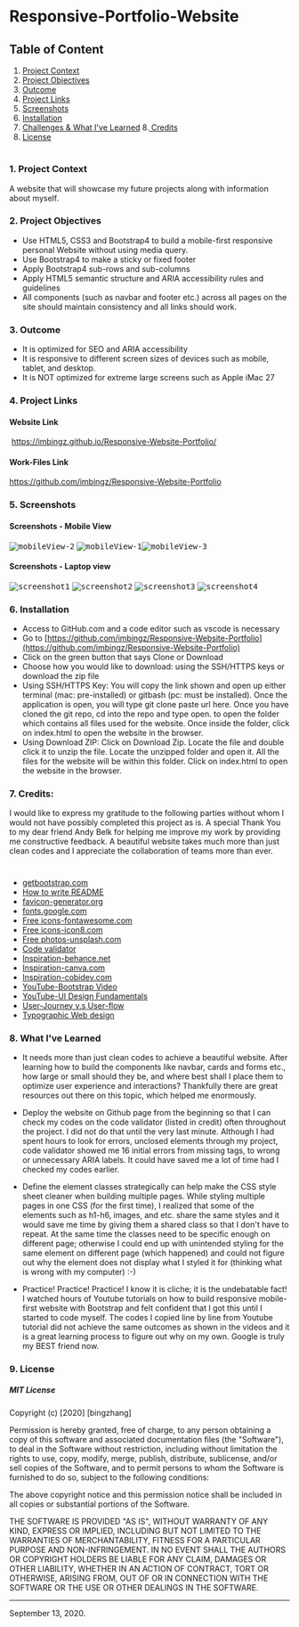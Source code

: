 # Responsive-Portfolio-Website
## Table of Content
 
1. [ Project Context ](#context)
2. [ Project Objectives ](#objectives)
3. [ Outcome ](#Outcome)
4.  [ Project Links ](#Links)
5. [ Screenshots ](#Screenshots)
6. [ Installation](#Installation)
7. [Challenges & What I've Learned](#learned)
8.[ Credits](#Credits)
9. [ License ](#License)
#

<a name="context"></a>
### 1. Project Context
A website that will showcase my future projects along with information about myself.

<a name="objectives"></a>
### 2. Project Objectives
 * Use HTML5, CSS3 and Bootstrap4 to build a mobile-first responsive personal Website without using media query. 
 * Use Bootstrap4 to make a sticky or fixed footer
 * Apply Bootstrap4 sub-rows and sub-columns 
 * Apply HTML5 semantic structure and ARIA accessibility rules and guidelines
 * All components (such as navbar and footer etc.) across all pages on the site should maintain consistency and all links should work. 

<a name="tools"></a>
### 3. Outcome
* It is optimized for SEO and ARIA accessibility 
* It is responsive to different screen sizes of devices such as mobile, tablet, and desktop.
* It is NOT optimized for extreme large screens such as Apple iMac 27

<a name="Links"></a>
### 4. Project Links

#### Website Link
 https://imbingz.github.io/Responsive-Website-Portfolio/

#### Work-Files Link
https://github.com/imbingz/Responsive-Website-Portfolio

<a name="Screenshots"></a>
### 5. Screenshots 

#### Screenshots - Mobile View

<kbd>![mobileView-2](assets/images/m1.png)</kbd>
<kbd>![mobileView-1](assets/images/m3.png)</kbd><kbd>![mobileView-3](assets/images/m2.png)</kbd>



####  Screenshots - Laptop view 
<kbd>![screenshot1](assets/images/s1.png)</kbd>
<kbd>![screenshot2](assets/images/s2.png)</kbd>
<kbd>![screenshot3](assets/images/s3.png)</kbd>
<kbd>![screenshot4](assets/images/s4.png)</kbd>



<a name="Installation"></a>
### 6. Installation
* Access to GitHub.com and a code editor such as vscode is necessary
* Go to [https://github.com/imbingz/Responsive-Website-Portfolio](https://github.com/imbingz/Responsive-Website-Portfolio)
* Click on the green button that says Clone or Download
* Choose how you would like to download: using the SSH/HTTPS keys or download the zip file
* Using SSH/HTTPS Key: You will copy the link shown and open up either terminal (mac: pre-installed) or gitbash (pc: must be installed). Once the application is open, you will type git clone paste url here. Once you have cloned the git repo, cd into the repo and type open. to open the folder which contains all files used for the website. Once inside the folder, click on index.html to open the website in the browser.
* Using Download ZIP: Click on Download Zip. Locate the file and double click it to unzip the file. Locate the unzipped folder and open it. All the files for the website will be within this folder. Click on index.html to open the website in the browser.


<a name="Credits"></a>
### 7. Credits:

I would like to express my gratitude to the following parties without whom I would not have possibly completed this project as is. A special Thank You to my dear friend Andy Belk for helping me improve my work by providing me constructive feedback. A beautiful website takes much more than just clean codes and I appreciate the collaboration of teams more than ever.
#
* [getbootstrap.com](https://getbootstrap.com/docs/4.0/getting-started/introduction/)
* [How to write README](https://github.com/matiassingers/awesome-readme)
* [favicon-generator.org](https://www.favicon-generator.org/)
* [fonts.google.com](https://fonts.google.com/)
* [Free icons-fontawesome.com](https://fontawesome.com/v4.7.0/get-started/)
* [Free icons-icon8.com](https://icons8.com/)
* [Free photos-unsplash.com](https://unsplash.com/)
* [Code validator](https://validator.w3.org/)
* [Inspiration-behance.net](https://www.behance.net/collection/178220473/Portfolio-website)
* [Inspiration-canva.com](https://www.canva.com)
* [Inspiration-cobidev.com](https://cobidev.com/)
* [YouTube-Bootstrap Video](https://youtu.be/zhllkjYYUVE)
* [YouTube-UI Design Fundamentals](https://youtu.be/tRpoI6vkqLs)
* [User-Journey v.s User-flow](https://xd.adobe.com/ideas/process/user-research/user-journey-vs-user-flow/)
* [Typographic Web design](http://www.typographicwebdesign.com/setting-text/font-size-line-height-measure-alignment/#:~:text=Line%20height%20controls%20the%20amount,like%20a%20tightly%20woven%20fabric)



<a name="learned"></a>
### 8. What I've Learned
* It needs more than just clean codes to achieve a beautiful website. After learning how to build the components like navbar, cards and forms etc., how large or small should they be, and where best shall I place them to optimize user experience and interactions? Thankfully there are great resources out there on this topic, which helped me enormously. 

* Deploy the website on Github page from the beginning so that I can check my codes on the code validator (listed in credit) often throughout the project. I did not do that until the very last minute. Although I had spent hours to look for errors, unclosed elements through my project, code validator showed me 16 initial errors from missing tags, to wrong or unnecessary ARIA labels. It could have saved me a lot of time had I checked my codes earlier. 

* Define the element classes strategically can help make the CSS style sheet cleaner when building multiple pages. While styling multiple pages in one CSS (for the first time), I realized that some of the elements such as h1-h6, images, and etc. share the same styles and it would save me time by giving them a shared class so that I don't have to repeat. At the same time the classes need to be specific enough on different page; otherwise I could end up with unintended styling for the same element on different page (which happened) and could not figure out why the element does not display what I styled it for (thinking what is wrong with my computer) :-)

* Practice! Practice! Practice! I know it is cliche; it is the undebatable fact! I watched hours of Youtube tutorials on how to build responsive mobile-first website with Bootstrap and felt confident that I got this until I started to code myself. The codes I copied line by line from Youtube tutorial did not achieve the same outcomes as shown in the videos and it is a great learning process to figure out why on my own. Google is truly my BEST friend now.  



<a name="License"></a>
### 9. License

##### MIT License
<p>Copyright (c) [2020] [bingzhang]</p>
<p>Permission is hereby granted, free of charge, to any person obtaining a copy of this software and associated documentation files (the "Software"), to deal in the Software without restriction, including without limitation the rights to use, copy, modify, merge, publish, distribute, sublicense, and/or sell copies of the Software, and to permit persons to whom the Software is furnished to do so, subject to the following conditions:</p>
<p>The above copyright notice and this permission notice shall be included in all copies or substantial portions of the Software.</p>
<p>THE SOFTWARE IS PROVIDED "AS IS", WITHOUT WARRANTY OF ANY KIND, EXPRESS OR IMPLIED, INCLUDING BUT NOT LIMITED TO THE WARRANTIES OF MERCHANTABILITY, FITNESS FOR A PARTICULAR PURPOSE AND NON-INFRINGEMENT. IN NO EVENT SHALL THE AUTHORS OR COPYRIGHT HOLDERS BE LIABLE FOR ANY CLAIM, DAMAGES OR OTHER LIABILITY, WHETHER IN AN ACTION OF CONTRACT, TORT OR OTHERWISE, ARISING FROM, OUT OF OR IN CONNECTION WITH THE SOFTWARE OR THE USE OR OTHER DEALINGS IN THE SOFTWARE.</p>
<hr>
September 13, 2020.
